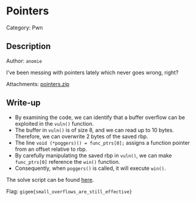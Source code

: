 # Pointers
Category: Pwn

## Description
Author: `anomie`

I've been messing with pointers lately which never goes wrong, right?

Attachments: [pointers.zip](attachments/pointers.zip)

## Write-up
- By examining the code, we can identify that a buffer overflow can be exploited in the `vuln()` function.
- The buffer in `vuln()` is of size 8, and we can read up to 10 bytes. Therefore, we can overwrite 2 bytes of the saved rbp.
- The line `void (*poggers)() = func_ptrs[0];` assigns a function pointer from an offset relative to rbp.
- By carefully manipulating the saved rbp in `vuln()`, we can make `func_ptrs[0]` reference the `win()` function.
- Consequently, when `poggers()` is called, it will execute `win()`.

The solve script can be found [here](solution/solve.py).

Flag: `gigem{small_overflows_are_still_effective}`
